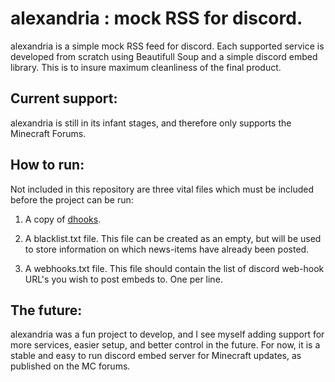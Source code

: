 # <b>alexandria</b> : mock RSS for discord.

alexandria is a simple mock RSS feed for discord. Each supported service is developed from scratch using Beautifull Soup and a simple discord embed library. This is to insure maximum cleanliness of the final product.

## Current support:

alexandria is still in its infant stages, and therefore only supports the Minecraft Forums.

## How to run:
Not included in this repository are three vital files which must be included before the project can be run:

1) A copy of [dhooks](https://github.com/kyb3r/dhooks).

2) A blacklist.txt file. This file can be created as an empty, but will be used to store information on which news-items have already been posted.

3) A webhooks.txt file. This file should contain the list of discord web-hook URL's you wish to post embeds to. One per line.


## The future:

alexandria was a fun project to develop, and I see myself adding support for more services, easier setup, and better control in the future. For now, it is a stable and easy to run discord embed server for Minecraft updates, as published on the MC forums.

